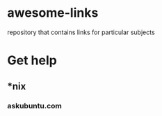 # awesome-links
repository that contains links for particular subjects

# Get help

## *nix
  ### askubuntu.com 
